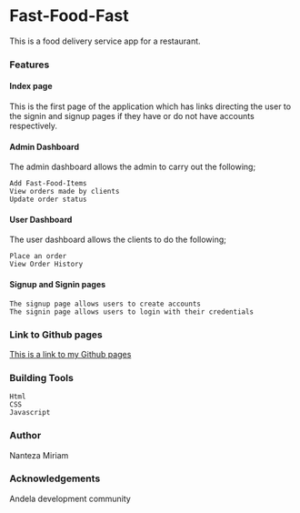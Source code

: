 # Fast-Food-Fast
This is a food delivery service app for a restaurant. 

### Features

#### Index page
This is the first page of the application which has links directing the user to the signin and signup pages if they have or do not have accounts respectively.

#### Admin Dashboard
The admin dashboard allows the admin to carry out the following;

```
Add Fast-Food-Items
View orders made by clients
Update order status
 ```

#### User Dashboard
The user dashboard allows the clients to do the following;

```
Place an order
View Order History
```

#### Signup and Signin pages
```
The signup page allows users to create accounts
The signin page allows users to login with their credentials
```
### Link to Github pages

[This is a link to my Github pages](https://celestemiriams.github.io/Fast-Food-Fast/)

### Building Tools
```
Html
CSS
Javascript
```

### Author
Nanteza Miriam

### Acknowledgements
Andela development community